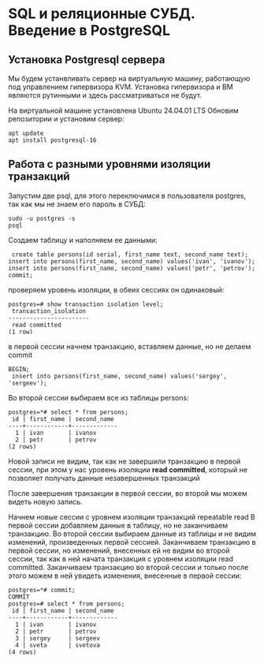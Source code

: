# SQL и реляционные СУБД. Введение в PostgreSQL 

## Установка Postgresql сервера

Мы будем устанвливать сервер на виртуальную машину, 
работающую под управлением гипервизора KVM. Установка гипервизора и ВМ являются рутинными и здесь рассматриваться не 
будут.

На виртуальной машине установлена Ubuntu 24.04.01 LTS
Обновим репозитории и установим сервер:
```shell
apt update
apt install postgresql-16
```

## Работа с разными уровнями изоляции транзакций

Запустим две psql, для этого переключимся в пользователя postgres, так как мы не знаем его пароль в СУБД:

```shell
sudo -u postgres -s
psql
```

Создаем таблицу и наполняем ее данными:

```postgresql
 create table persons(id serial, first_name text, second_name text); insert into persons(first_name, second_name) values('ivan', 'ivanov'); insert into persons(first_name, second_name) values('petr', 'petrov'); commit;
```

проверяем уровень изоляции, в обеих сессиях он одинаковый:

```postgresql
postgres=# show transaction isolation level;
 transaction_isolation
-----------------------
 read committed
(1 row)
```

в первой сессии начнем транзакцию, вставляем данные, но не делаем commit
```postgresql
BEGIN;
 insert into persons(first_name, second_name) values('sergey', 'sergeev');
```

Во второй сессии выбираем все из таблицы persons:

```postgresql
postgres=*# select * from persons;
 id | first_name | second_name
----+------------+-------------
  1 | ivan       | ivanov
  2 | petr       | petrov
(2 rows)
```

Новой записи не видим, так как не завершили транзакцию в первой сессии, при этом у нас уровень изоляции 
**read committed**, который не позволяет получать данные незавершенных транзакций

После завершения транзакции в первой сессии, во второй мы можем видеть новую запись.

Начнем новые сессии с уровнем изоляции транзакций repeatable read
В первой сессии добавляем данные в таблицу, но не заканчиваем транзакцию.
Во второй сессии выбираем данные из таблицы и не видим изменений, произведенных первой сессией.
Заканчиваем транзакцию в первой сессии, но изменений, внесенных ей не видим во второй сессии, так как в ней
начата транзакция с уровнем изоляции  read committed.
Заканчиваем транзакцию во второй сессии и только после этого можем в ней увидеть 
изменения, внесенные в первой сессии:

```postgresql
postgres=*# commit;
COMMIT
postgres=# select * from persons;
 id | first_name | second_name
----+------------+-------------
  1 | ivan       | ivanov
  2 | petr       | petrov
  3 | sergey     | sergeev
  4 | sveta      | svetova
(4 rows)
```

